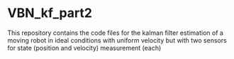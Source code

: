 # VBN_kf_part2
This repository contains the code files for the kalman filter estimation of a moving robot in ideal conditions with uniform velocity but with two sensors for state (position and velocity) measurement (each) 
